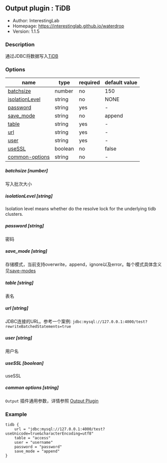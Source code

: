 ## Output plugin : TiDB

* Author: InterestingLab
* Homepage: https://interestinglab.github.io/waterdrop
* Version: 1.1.5

### Description

通过JDBC将数据写入[TiDB](https://github.com/pingcap/tidb)

### Options

| name | type | required | default value |
| --- | --- | --- | --- |
| [batchsize](#batchsize-number) | number | no | 150 |
| [isolationLevel](#isolationLevel-string) | string | no | NONE |
| [password](#password-string) | string | yes | - |
| [save_mode](#save_mode-string) | string | no | append |
| [table](#table-string) | string | yes | - |
| [url](#url-string) | string | yes | - |
| [user](#user-string) | string | yes | - |
| [useSSL](#useSSL-boolean) | boolean | no | false |
| [common-options](#common-options-string)| string | no | - |

##### batchsize [number]

写入批次大小

##### isolationLevel [string]

Isolation level means whether do the resolve lock for the underlying tidb clusters.

##### password [string]

密码

##### save_mode [string]

存储模式，当前支持overwrite，append，ignore以及error。每个模式具体含义见[save-modes](http://spark.apache.org/docs/2.2.0/sql-programming-guide.html#save-modes)

##### table [string]

表名

##### url [string]

JDBC连接的URL。参考一个案例: `jdbc:mysql://127.0.0.1:4000/test?rewriteBatchedStatements=true`


##### user [string]

用户名

##### useSSL [boolean]

useSSL

##### common options [string]

`Output` 插件通用参数，详情参照 [Output Plugin](/zh-cn/v1/configuration/output-plugin)


### Example

```
tidb {
    url = "jdbc:mysql://127.0.0.1:4000/test?useUnicode=true&characterEncoding=utf8"
    table = "access"
    user = "username"
    password = "password"
    save_mode = "append"
}
```
